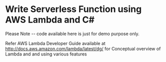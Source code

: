 # Write Serverless Function using AWS Lambda and C#

Please Note -- code available here is just for demo purpose only. 



Refer AWS Lambda Developer Guide available at http://docs.aws.amazon.com/lambda/latest/dg/ 
for Conceptual overview of Lambda and and using various features
